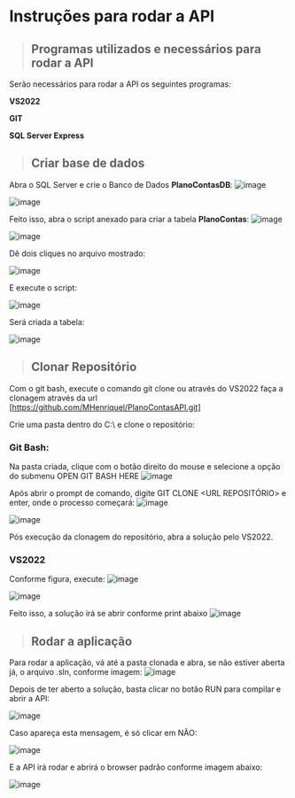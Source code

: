 # Instruções para rodar a API

> ## Programas utilizados e necessários para rodar a API

Serão necessários para rodar a API os seguintes programas:

**VS2022**

**GIT** 

**SQL Server Express**




> ## Criar base de dados
Abra o SQL Server e crie o Banco de Dados **PlanoContasDB**:
![image](https://github.com/user-attachments/assets/f66e56ae-aea0-4770-a5ac-8e31b495e2d7)

![image](https://github.com/user-attachments/assets/ebed5f0b-2565-402d-a597-9256f545078a)

Feito isso, abra o script anexado para criar a tabela **PlanoContas**:
![image](https://github.com/user-attachments/assets/d42d3bb7-a904-4a4a-99eb-1e631b3335aa)

![image](https://github.com/user-attachments/assets/73cf84de-934d-49a2-b651-f94247aa65a6)

Dê dois cliques no arquivo mostrado:

![image](https://github.com/user-attachments/assets/16e5fabe-fe32-4897-ba86-fa4e1c7da152)

E execute o script:

![image](https://github.com/user-attachments/assets/fd7688d2-8e6c-4085-8e49-14a69c2b0f3c)

Será criada a tabela:

![image](https://github.com/user-attachments/assets/0b5297dc-8108-4eb5-ac38-5ba12a45c1f1)
















> ## Clonar Repositório

Com o git bash, execute o comando git clone ou através do VS2022 faça a clonagem através da url [https://github.com/MHenriquel/PlanoContasAPI.git]

Crie uma pasta dentro do C:\ e clone o repositório:

### Git Bash:
Na pasta criada, clique com o botão direito do mouse e selecione a opção do submenu OPEN GIT BASH HERE
![image](https://github.com/user-attachments/assets/1be6da9f-b1de-4f86-bc2b-f105341cfc98)

Após abrir o prompt de comando, digite GIT CLONE <URL REPOSITÓRIO> e enter, onde o processo começará:
![image](https://github.com/user-attachments/assets/11f1cb15-8985-480b-8012-9fa8bf966edb)

![image](https://github.com/user-attachments/assets/a64b5750-8d06-42c3-a03b-de6c73b7adcf)

Pós execução da clonagem do repositório, abra a solução pelo VS2022.

### VS2022
Conforme figura, execute:
![image](https://github.com/user-attachments/assets/647c7c7c-8887-4b2b-b25e-1b5db7aa02e2)

![image](https://github.com/user-attachments/assets/c6297a6b-85b3-44ea-bf35-c1a8bcdfe900)

Feito isso, a solução irá se abrir conforme print abaixo
![image](https://github.com/user-attachments/assets/3ae2e39d-aa0c-4b49-b575-e3db018d918c)


> ## Rodar a aplicação
Para rodar a aplicação, vá até a pasta clonada e abra, se não estiver aberta já, o arquivo .sln, conforme imagem:
![image](https://github.com/user-attachments/assets/69601720-77ac-479f-a516-128bcf388d8a)


Depois de ter aberto a solução, basta clicar no botão RUN para compilar e abrir a API:

![image](https://github.com/user-attachments/assets/e66ac245-9ef1-4378-b84b-a0939f1760ac)

Caso apareça esta mensagem, é só clicar em NÃO:

![image](https://github.com/user-attachments/assets/880298a4-2aa5-4d23-bdff-8a3e543e76bb)

E a API irá rodar e abrirá o browser padrão conforme imagem abaixo:

![image](https://github.com/user-attachments/assets/8b98c5ec-0e9e-43eb-be03-5090bd8f5a03)





